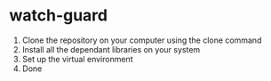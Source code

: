 # watch-guard

1. Clone the repository on your computer using the clone command
2. Install all the dependant libraries on your system
3. Set up the virtual environment
4. Done